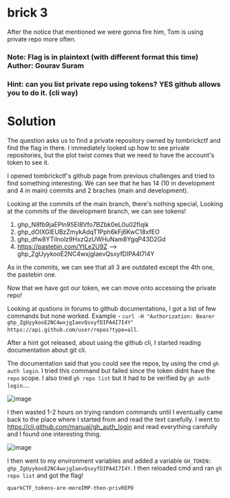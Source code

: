 brick 3
=

After the notice that mentioned we were gonna fire him, Tom is using private repo more often.

### Note: Flag is in plaintext (with different format this time) Author: Gourav Suram

### Hint: can you list private repo using tokens? YES github allows you to do it. (cli way)

Solution
=

The question asks us to find a private repository owned by tombrickctf and find the flag in there. I immediately looked up how to see private repositories, but the plot twist comes that we need to have the account's token to see it. 

I opened tombrickctf's github page from previous challenges and tried to find something interesting. We can see that he has 14 (10 in development and 4 in main) commits and 2 braches (main and development). 

Looking at the commits of the main branch, there's nothing special, Looking at the commits of the development branch, we can see tokens!

1) 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
2) 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
3) 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
4) https://pastebin.com/YtLe2U9Z  -->  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

As in the commits, we can see that all 3 are outdated except the 4th one, the pastebin one.

Now that we have got our token, we can move onto accessing the private repo!

Looking at qustions in forums to github documentations, I got a list of few commands but none worked. Example - `curl -H "Authorization: Bearer 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" https://api.github.com/user/repos?type=all`.

After a hint got released, about using the github cli, I started reading documentation about git cli.

The documentation said that you could see the repos, by using the cmd `gh auth login`. I tried this command but failed since the token didnt have the `repo` scope. I also tried `gh repo list` but it had to be verified by `gh auth login`....

![image](https://github.com/Apzyte-Gamer/hack-Envision-2024/assets/71684682/2ac3e740-d054-405e-bd45-2e4e6f547adb)

I then wasted 1-2 hours on trying random commands until I eventually came back to the place where I started from and read the text carefully. I went to https://cli.github.com/manual/gh_auth_login and read everything carefully and I found one interesting thing.

![image](https://github.com/Apzyte-Gamer/hack-Envision-2024/assets/71684682/3eadbc13-fb0e-43ab-a0fb-4630c045e991)

I then went to my environment variables and added a variable `GH_TOKEN: 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`. I then reloaded cmd and ran `gh repo list` and got the flag!

`quarkCTF_tokens-are-moreIMP-then-privREPO`
